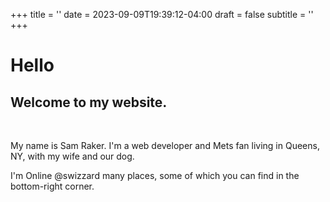 +++
title = ''
date = 2023-09-09T19:39:12-04:00
draft = false
subtitle = ''
+++

# Hello

## Welcome to my website.

<br/>

My name is Sam Raker.
I'm a web developer and Mets fan living in Queens, NY, with my wife and our dog.

I'm Online @swizzard many places, some of which you can find in the bottom-right corner.
